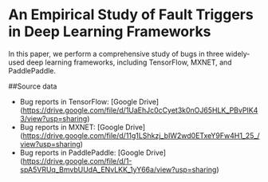 # An Empirical Study of Fault Triggers in Deep Learning Frameworks

In this paper, we perform a comprehensive study of bugs in three widely-used deep learning frameworks, including TensorFlow, MXNET, and PaddlePaddle. 

##Source data
- Bug reports in TensorFlow: [Google Drive] (https://drive.google.com/file/d/1UaEhJc0cCyet3k0nOJ65HLK_PBvPIK43/view?usp=sharing)
- Bug reports in MXNET: [Google Drive] (https://drive.google.com/file/d/11g1LShkzj_bIW2wd0ETxeY9Fw4H1_25_/view?usp=sharing)
- Bug reports in PaddlePaddle: [Google Drive] (https://drive.google.com/file/d/1-spA5VRUq_BmvbUUdA_ENvLKK_1yY66a/view?usp=sharing)
